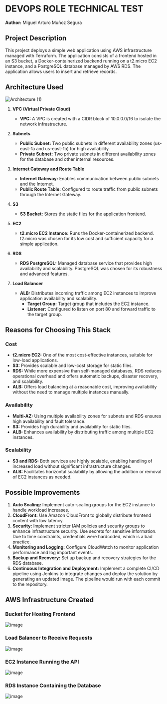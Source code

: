# DEVOPS ROLE TECHNICAL TEST

**Author:** Miguel Arturo Muñoz Segura

## Project Description
This project deploys a simple web application using AWS infrastructure managed with Terraform. The application consists of a frontend hosted in an S3 bucket, a Docker-containerized backend running on a t2.micro EC2 instance, and a PostgreSQL database managed by AWS RDS. The application allows users to insert and retrieve records.

## Architecture Used

![Architecture (1)](https://github.com/user-attachments/assets/8473222e-16f7-4d47-af0b-0070312216b1)

1. **VPC (Virtual Private Cloud)**
   - **VPC:** A VPC is created with a CIDR block of 10.0.0.0/16 to isolate the network infrastructure.

2. **Subnets**
   - **Public Subnet:** Two public subnets in different availability zones (us-east-1a and us-east-1b) for high availability.
   - **Private Subnet:** Two private subnets in different availability zones for the database and other internal resources.

3. **Internet Gateway and Route Table**
   - **Internet Gateway:** Enables communication between public subnets and the Internet.
   - **Public Route Table:** Configured to route traffic from public subnets through the Internet Gateway.

4. **S3**
   - **S3 Bucket:** Stores the static files for the application frontend.

5. **EC2**
   - **t2.micro EC2 Instance:** Runs the Docker-containerized backend. t2.micro was chosen for its low cost and sufficient capacity for a simple application.

6. **RDS**
   - **RDS PostgreSQL:** Managed database service that provides high availability and scalability. PostgreSQL was chosen for its robustness and advanced features.

7. **Load Balancer**
   - **ALB:** Distributes incoming traffic among EC2 instances to improve application availability and scalability.
     - **Target Group:** Target group that includes the EC2 instance.
     - **Listener:** Configured to listen on port 80 and forward traffic to the target group.

## Reasons for Choosing This Stack

### Cost
- **t2.micro EC2:** One of the most cost-effective instances, suitable for low-load applications.
- **S3:** Provides scalable and low-cost storage for static files.
- **RDS:** While more expensive than self-managed databases, RDS reduces operational overhead and offers automatic backups, disaster recovery, and scalability.
- **ALB:** Offers load balancing at a reasonable cost, improving availability without the need to manage multiple instances manually.

### Availability
- **Multi-AZ:** Using multiple availability zones for subnets and RDS ensures high availability and fault tolerance.
- **S3:** Provides high durability and availability for static files.
- **ALB:** Enhances availability by distributing traffic among multiple EC2 instances.

### Scalability
- **S3 and RDS:** Both services are highly scalable, enabling handling of increased load without significant infrastructure changes.
- **ALB:** Facilitates horizontal scalability by allowing the addition or removal of EC2 instances as needed.

## Possible Improvements
1. **Auto Scaling:** Implement auto-scaling groups for the EC2 instance to handle workload increases.
2. **CloudFront:** Use Amazon CloudFront to globally distribute frontend content with low latency.
3. **Security:** Implement stricter IAM policies and security groups to enhance infrastructure security. Use secrets for sensitive information. Due to time constraints, credentials were hardcoded, which is a bad practice.
4. **Monitoring and Logging:** Configure CloudWatch to monitor application performance and log important events.
5. **Backup and Recovery:** Set up backup and recovery strategies for the RDS database.
6. **Continuous Integration and Deployment:** Implement a complete CI/CD pipeline using Jenkins to integrate changes and deploy the solution by generating an updated image. The pipeline would run with each commit to the repository.

## AWS Infrastructure Created

### Bucket for Hosting Frontend
![image](https://github.com/user-attachments/assets/2ecf079c-be17-4654-9d17-66b50c4890b3)

### Load Balancer to Receive Requests
![image](https://github.com/user-attachments/assets/7afec8c9-4586-4cdd-81a0-fb218f5cd189)

### EC2 Instance Running the API
![image](https://github.com/user-attachments/assets/85ce7133-2b52-4a6e-a37d-3d45fc9555a5)

### RDS Instance Containing the Database
![image](https://github.com/user-attachments/assets/0d800d9a-69a8-4aed-ac18-23ff540113c4)